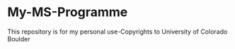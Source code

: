 # My-MS-Programme
This repository is for my personal use-Copyrights to University of Colorado Boulder
